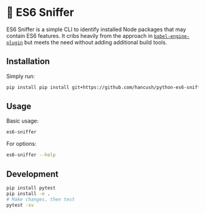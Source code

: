 # 🐶 ES6 Sniffer

ES6 Sniffer is a simple CLI to identify installed Node packages that may contain ES6 features. It cribs heavily from the approach in [`babel-engine-plugin`](https://github.com/SamVerschueren/babel-engine-plugin) but meets the need without adding additional build tools.

## Installation

Simply run:

```bash
pip install pip install git+https://github.com/hancush/python-es6-sniffer
```

## Usage

Basic usage:

```bash
es6-sniffer
```

For options:

```bash
es6-sniffer --help
```

## Development

```bash
pip install pytest
pip install -e .
# Make changes, then test
pytest -sv
```

